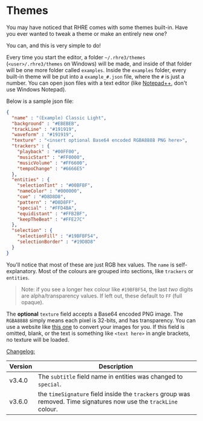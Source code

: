 # Themes

You may have noticed that RHRE comes with some themes built-in.
Have you ever wanted to tweak a theme or make an entirely new one?

You can, and this is very simple to do!

Every time you start the editor, a folder `~/.rhre3/themes` (`<user>/.rhre3/themes` on Windows) will be made,
and inside of that folder will be one more folder called `examples`. Inside
the `examples` folder, every built-in theme will be put into a
`example_#.json` file, where the `#` is just a number. You can open
json files with a text editor
(like [Notepad++](https://notepad-plus-plus.org/), don't use Windows Notepad).

Below is a sample json file:<br>
```json
{
  "name" : "(Example) Classic Light",
  "background" : "#EBEBEB",
  "trackLine" : "#191919",
  "waveform" : "#191919",
  "texture" : "<insert optional Base64 encoded RGBA8888 PNG here>",
  "trackers" : {
    "playback" : "#00FF00",
    "musicStart" : "#FF0000",
    "musicVolume" : "#FF6600",
    "tempoChange" : "#6666E5"
  },
  "entities" : {
    "selectionTint" : "#00BFBF",
    "nameColor" : "#000000",
    "cue" : "#D8D8D8",
    "pattern" : "#D8D8FF",
    "special" : "#FFD4BA",
    "equidistant" : "#FFB2BF",
    "keepTheBeat" : "#FFE27C"
  },
  "selection" : {
    "selectionFill" : "#19BFBF54",
    "selectionBorder" : "#19D8D8"
  }
}
```

You'll notice that most of these are just RGB hex values. The `name`
is self-explanatory. Most of the colours are grouped into sections,
like `trackers` or `entities`.

> Note: if you see a longer hex colour like `#19BFBF54`, the last *two*
digits are alpha/transparency values. If left out, these default to `FF` (full opaque).

The **optional** `texture` field accepts a Base64 encoded PNG image. The `RGBA8888` simply
means each pixel is 32-bits, and has transparency. You can use a website
like [this one](https://www.browserling.com/tools/image-to-base64) to
convert your images for you. If this field is omitted, blank, or the
text is something like `<text here>` in angle brackets, no texture will
be loaded.

<u>Changelog:</u>

| Version | Description |
|---|---|
| v3.4.0 | The `subtitle` field name in entities was changed to `special`. |
| v3.6.0 | the `timeSignature` field inside the `trackers` group was removed. Time signatures now use the `trackLine` colour. |
